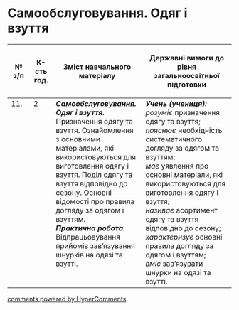 <div id="hypercomments_widget" class="js-hypercomments-widget invisible"></div>

# Самообслуговування. Одяг і взуття

<table>
<thead>
  <tr>
    <th width="10%" align="center"><p>№ з/п</p></td>
    <th width="10%" align="center"><p>К-сть год.</p></td>
    <th width="40%" align="center"><p>Зміст навчального матеріалу</p></td>
    <th width="60%" align="center"><p>Державні вимоги до рівня загальноосвітньої підготовки</p></td>
  </tr>
</thead>
<tbody>
  <tr>
    <td width="10%" style="vertical-align:top !important;">
11.</td>
    <td width="10%" style="vertical-align:top !important;">
2</td>
    <td width="40%" style="vertical-align:top !important;">
<b><i>Самообслуговування. Одяг і взуття.</i></b> Призначення одягу та взуття. Ознайомлення з основними матеріалами, які використовуються для виготовлення одягу і взуття. Поділ одягу та взуття відповідно до сезону. Основні відомості про правила догляду за одягом і взуттям.<br>
<b><i>Практична робота.</i></b> Відпрацьовування прийомів зав’язування шнурків на одязі та взутті.</td>
    <td width="60%" style="vertical-align:top !important;">
<i><b>Учень (учениця):</b></i><br>
<i>розуміє</i> призначення одягу та взуття;<br>
<i>пояснює</i> необхідність систематичного догляду за одягом та взуттям;<br>
<i>має</i> уявлення про основні матеріали, які використовуються для виготовлення одягу і взуття;<br>
<i>називає</i> асортимент одягу та взуття відповідно до сезону;<br>
<i>характеризує</i> основні правила догляду за одягом і взуттям;<br>
<i>вміє</i> зав’язувати шнурки на одязі та взутті.<br>
</td>
  </tr>
</tbody>
</table>

<div class="js-hypercomments-container">
<a href="http://hypercomments.com" class="hc-link" title="comments widget">comments powered by HyperComments</a>
</div>
